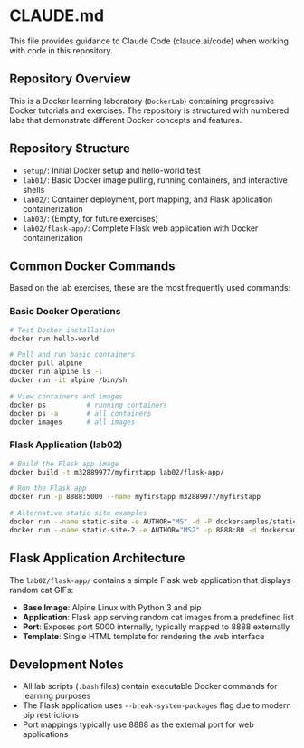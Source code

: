 # CLAUDE.md

This file provides guidance to Claude Code (claude.ai/code) when working with code in this repository.

## Repository Overview

This is a Docker learning laboratory (`DockerLab`) containing progressive Docker tutorials and exercises. The repository is structured with numbered labs that demonstrate different Docker concepts and features.

## Repository Structure

- `setup/`: Initial Docker setup and hello-world test
- `lab01/`: Basic Docker image pulling, running containers, and interactive shells
- `lab02/`: Container deployment, port mapping, and Flask application containerization
- `lab03/`: (Empty, for future exercises)
- `lab02/flask-app/`: Complete Flask web application with Docker containerization

## Common Docker Commands

Based on the lab exercises, these are the most frequently used commands:

### Basic Docker Operations
```bash
# Test Docker installation
docker run hello-world

# Pull and run basic containers
docker pull alpine
docker run alpine ls -l
docker run -it alpine /bin/sh

# View containers and images
docker ps          # running containers
docker ps -a       # all containers
docker images      # all images
```

### Flask Application (lab02)
```bash
# Build the Flask app image
docker build -t m32889977/myfirstapp lab02/flask-app/

# Run the Flask app
docker run -p 8888:5000 --name myfirstapp m32889977/myfirstapp

# Alternative static site examples
docker run --name static-site -e AUTHOR="MS" -d -P dockersamples/static-site
docker run --name static-site-2 -e AUTHOR="MS2" -p 8888:80 -d dockersamples/static-site
```

## Flask Application Architecture

The `lab02/flask-app/` contains a simple Flask web application that displays random cat GIFs:

- **Base Image**: Alpine Linux with Python 3 and pip
- **Application**: Flask app serving random cat images from a predefined list
- **Port**: Exposes port 5000 internally, typically mapped to 8888 externally
- **Template**: Single HTML template for rendering the web interface

## Development Notes

- All lab scripts (`.bash` files) contain executable Docker commands for learning purposes
- The Flask application uses `--break-system-packages` flag due to modern pip restrictions
- Port mappings typically use 8888 as the external port for web applications